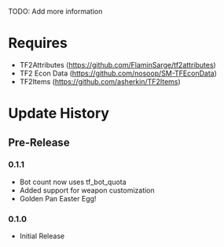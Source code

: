 TODO: Add more information 

# Requires

- TF2Attributes (https://github.com/FlaminSarge/tf2attributes)
- TF2 Econ Data (https://github.com/nosoop/SM-TFEconData)
- TF2Items (https://github.com/asherkin/TF2Items)

# Update History

## Pre-Release

### 0.1.1

- Bot count now uses tf_bot_quota
- Added support for weapon customization
- Golden Pan Easter Egg!

### 0.1.0

- Initial Release